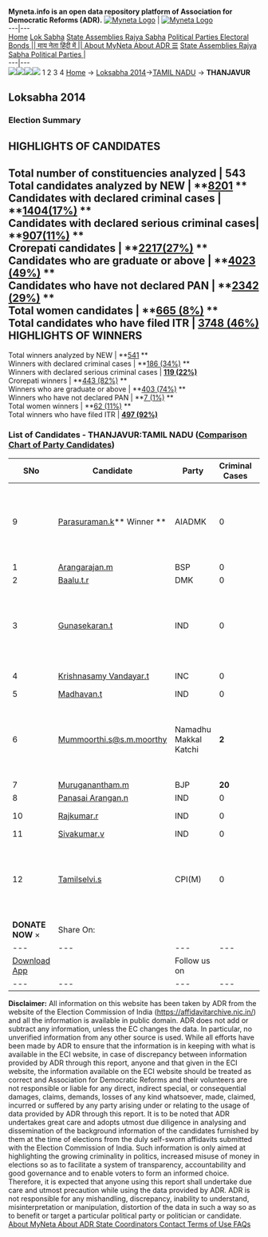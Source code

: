 **Myneta.info is an open data repository platform of Association for Democratic Reforms (ADR).**
[![Myneta Logo](https://www.myneta.info/lib/img/myneta-logo.png)](https://www.myneta.info/) | [![Myneta Logo](https://www.myneta.info/lib/img/adr-logo.png)](https://adrindia.org)  
---|---  
[Home](https://www.myneta.info/) [Lok Sabha](https://www.myneta.info/#ls "Lok Sabha") [ State Assemblies ](https://www.myneta.info/#sa "State Assemblies") [Rajya Sabha](https://www.myneta.info/#rs "Rajya Sabha") [Political Parties ](https://www.myneta.info/party "Political Parties") [ Electoral Bonds ](https://www.myneta.info/electoral_bonds "Electoral Bonds") [ || माय नेता हिंदी में || ](https://translate.google.co.in/translate?prev=hp&hl=en&js=y&u=www.myneta.info&sl=en&tl=hi&history_state0=) [ About MyNeta ](https://adrindia.org/content/about-myneta) [ About ADR ](https://adrindia.org/about-adr/who-we-are) [☰](javascript:void\(0\))
[ State Assemblies ](https://www.myneta.info/#sa "State Assemblies") [ Rajya Sabha ](https://www.myneta.info/#rs "Rajya Sabha") [ Political Parties ](https://www.myneta.info/party "Political Parties")
|   
---|---  
![](https://www.myneta.info/lib/img/banner/banner-1.png)![](https://www.myneta.info/lib/img/banner/banner-2.png)![](https://www.myneta.info/lib/img/banner/banner-3.png)![](https://www.myneta.info/lib/img/banner/banner-4.png)
1  2  3  4 
[Home](https://www.myneta.info/) → [Loksabha 2014](https://www.myneta.info/ls2014/)→[TAMIL NADU](https://www.myneta.info/ls2014/index.php?action=show_constituencies&state_id=22) → **THANJAVUR**
### 
## Loksabha 2014
###  Election Summary 
HIGHLIGHTS OF CANDIDATES  
---  
Total number of constituencies analyzed |  543   
Total candidates analyzed by NEW | **[8201](https://www.myneta.info/ls2014/index.php?action=summary&subAction=candidates_analyzed&sort=candidate#summary) **  
Candidates with declared criminal cases | **[1404(17%)](https://www.myneta.info/ls2014/index.php?action=summary&subAction=crime&sort=candidate#summary) **  
Candidates with declared serious criminal cases| **[907(11%)](https://www.myneta.info/ls2014/index.php?action=summary&subAction=serious_crime&sort=candidate#summary) **  
Crorepati candidates | **[2217(27%)](https://www.myneta.info/ls2014/index.php?action=summary&subAction=crorepati&sort=candidate#summary) **  
Candidates who are graduate or above | **[4023 (49%)](https://www.myneta.info/ls2014/index.php?action=summary&subAction=education&sort=candidate#summary) **  
Candidates who have not declared PAN | **[2342 (29%)](https://www.myneta.info/ls2014/index.php?action=summary&subAction=without_pan&sort=candidate#summary) **  
Total women candidates | **[665 (8%)](https://www.myneta.info/ls2014/index.php?action=summary&subAction=women_candidate&sort=candidate#summary) **  
Total candidates who have filed ITR | [**3748 (46%)**](https://www.myneta.info/ls2014/index.php?action=summary&subAction=filed_itr&sort=candidate#summary)  
HIGHLIGHTS OF WINNERS  
---  
Total winners analyzed by NEW | **[541](https://www.myneta.info/ls2014/index.php?action=summary&subAction=winner_analyzed&sort=candidate#summary) **  
Winners with declared criminal cases | **[186 (34%)](https://www.myneta.info/ls2014/index.php?action=summary&subAction=winner_crime&sort=candidate#summary) **  
Winners with declared serious criminal cases | **[119 (22%)](https://www.myneta.info/ls2014/index.php?action=summary&subAction=winner_serious_crime&sort=candidate#summary)**  
Crorepati winners | **[443 (82%)](https://www.myneta.info/ls2014/index.php?action=summary&subAction=winner_crorepati&sort=candidate#summary) **  
Winners who are graduate or above | **[403 (74%)](https://www.myneta.info/ls2014/index.php?action=summary&subAction=winner_education&sort=candidate#summary) **  
Winners who have not declared PAN | **[7 (1%)](https://www.myneta.info/ls2014/index.php?action=summary&subAction=winner_without_pan&sort=candidate#summary) **  
Total women winners | **[62 (11%)](https://www.myneta.info/ls2014/index.php?action=summary&subAction=winner_women&sort=candidate#summary) **  
Total winners who have filed ITR | [**497 (92%)**](https://www.myneta.info/ls2014/index.php?action=summary&subAction=winner_filed_itr&sort=candidate#summary)  
### List of Candidates - THANJAVUR:TAMIL NADU ([Comparison Chart of Party Candidates](https://www.myneta.info/ls2014/comparisonchart.php?constituency_id=502))
SNo | Candidate| Party| Criminal Cases| Education| Age| Total Assets| Liabilities  
---|---|---|---|---|---|---|---  
9  | [Parasuraman.k](https://www.myneta.info/ls2014/candidate.php?candidate_id=7459)** Winner ** | AIADMK | 0 | 12th Pass| 53 | ![](https://myneta.info/image_v2.php?myneta_folder=ls2014&candidate_id=7459&col=ta) | ![](https://myneta.info/image_v2.php?myneta_folder=ls2014&candidate_id=7459&col=lia)  
1  | [Arangarajan.m](https://www.myneta.info/ls2014/candidate.php?candidate_id=7456) | BSP | 0 | 12th Pass| 63 | Rs 1,03,73,421 ~ 1 Crore+ | Rs 34,00,000 ~ 34 Lacs+  
2  | [Baalu.t.r](https://www.myneta.info/ls2014/candidate.php?candidate_id=7460) | DMK | 0 | Graduate| 72 | Rs 20,15,55,306 ~ 20 Crore+ | Rs 1,10,54,616 ~ 1 Crore+  
3  | [Gunasekaran.t](https://www.myneta.info/ls2014/candidate.php?candidate_id=7463) | IND | 0 | Graduate| 52 | ![](https://myneta.info/image_v2.php?myneta_folder=ls2014&candidate_id=7463&col=ta) | ![](https://myneta.info/image_v2.php?myneta_folder=ls2014&candidate_id=7463&col=lia)  
4  | [Krishnasamy Vandayar.t](https://www.myneta.info/ls2014/candidate.php?candidate_id=7457) | INC | 0 | Graduate Professional| 38 | Rs 17,36,43,172 ~ 17 Crore+ | Rs 1,10,34,462 ~ 1 Crore+  
5  | [Madhavan.t](https://www.myneta.info/ls2014/candidate.php?candidate_id=7466) | IND | 0 | Not Given| 42 | Rs 4,41,000 ~ 4 Lacs+ | Rs 1,06,842 ~ 1 Lacs+  
6  | [Mummoorthi.s@s.m.moorthy](https://www.myneta.info/ls2014/candidate.php?candidate_id=7462) | Namadhu Makkal Katchi | **2** | Graduate| 48 | ![](https://myneta.info/image_v2.php?myneta_folder=ls2014&candidate_id=7462&col=ta) | ![](https://myneta.info/image_v2.php?myneta_folder=ls2014&candidate_id=7462&col=lia)  
7  | [Muruganantham.m](https://www.myneta.info/ls2014/candidate.php?candidate_id=7461) | BJP | **20** | 10th Pass| 39 | Rs 1,02,000 ~ 1 Lacs+ | Rs 0 ~   
8  | [Panasai Arangan.n](https://www.myneta.info/ls2014/candidate.php?candidate_id=7465) | IND | 0 | 10th Pass| 51 | Rs 30,000 ~ 30 Thou+ | Rs 0 ~   
10  | [Rajkumar.r](https://www.myneta.info/ls2014/candidate.php?candidate_id=7467) | IND | 0 | Post Graduate| 32 | Rs 1,14,000 ~ 1 Lacs+ | Rs 0 ~   
11  | [Sivakumar.v](https://www.myneta.info/ls2014/candidate.php?candidate_id=7464) | IND | 0 | 10th Pass| 42 | Rs 66,07,342 ~ 66 Lacs+ | Rs 20,00,000 ~ 20 Lacs+  
12  | [Tamilselvi.s](https://www.myneta.info/ls2014/candidate.php?candidate_id=7458) | CPI(M) | 0 | Post Graduate| 42 | ![](https://myneta.info/image_v2.php?myneta_folder=ls2014&candidate_id=7458&col=ta) | ![](https://myneta.info/image_v2.php?myneta_folder=ls2014&candidate_id=7458&col=lia)  
|  **DONATE NOW** × |  Share On:  | [](https://api.whatsapp.com/send?text=https%3A%2F%2Fmyneta.info%2Fpunjab2022%2Findex.php%3Faction%3Dshow_constituencies%26state_id%3D19) | [](https://www.facebook.com/sharer/sharer.php?u=https%3A%2F%2Fmyneta.info%2Fpunjab2022%2Findex.php%3Faction%3Dshow_constituencies%26state_id%3D19) | [](https://twitter.com/share?url=https%3A%2F%2Fmyneta.info%2Fpunjab2022%2Findex.php%3Faction%3Dshow_constituencies%26state_id%3D19)  
---|---|---|---|---  
| [ Download App ](https://play.google.com/store/apps/details?id=com.webrosoft.myneta1&pcampaignid=pcampaignidMKT-Other-global-all-co-prtnr-py-PartBadge-Mar2515-1) | [](https://play.google.com/store/apps/details?id=com.webrosoft.myneta1&pcampaignid=pcampaignidMKT-Other-global-all-co-prtnr-py-PartBadge-Mar2515-1) |  Follow us on  | [](https://www.facebook.com/adrindia.org/) | [](https://twitter.com/adrspeaks) | [](https://groups.google.com/g/national-election-watch?hl=en&pli=1) | [](https://www.instagram.com/adrspeaks/) | [](https://www.youtube.com/user/adrspeaks) | [](https://sharechat.com/profile/adrspeaks)  
---|---|---|---|---|---|---|---|---  
**Disclaimer:** All information on this website has been taken by ADR from the website of the Election Commission of India (https://affidavitarchive.nic.in/) and all the information is available in public domain. ADR does not add or subtract any information, unless the EC changes the data. In particular, no unverified information from any other source is used. While all efforts have been made by ADR to ensure that the information is in keeping with what is available in the ECI website, in case of discrepancy between information provided by ADR through this report, anyone and that given in the ECI website, the information available on the ECI website should be treated as correct and Association for Democratic Reforms and their volunteers are not responsible or liable for any direct, indirect special, or consequential damages, claims, demands, losses of any kind whatsoever, made, claimed, incurred or suffered by any party arising under or relating to the usage of data provided by ADR through this report. It is to be noted that ADR undertakes great care and adopts utmost due diligence in analysing and dissemination of the background information of the candidates furnished by them at the time of elections from the duly self-sworn affidavits submitted with the Election Commission of India. Such information is only aimed at highlighting the growing criminality in politics, increased misuse of money in elections so as to facilitate a system of transparency, accountability and good governance and to enable voters to form an informed choice. Therefore, it is expected that anyone using this report shall undertake due care and utmost precaution while using the data provided by ADR. ADR is not responsible for any mishandling, discrepancy, inability to understand, misinterpretation or manipulation, distortion of the data in such a way so as to benefit or target a particular political party or politician or candidate. 
[ About MyNeta ](https://adrindia.org/content/about-myneta) [ About ADR ](https://adrindia.org/about-adr/who-we-are) [ State Coordinators ](https://adrindia.org/about-adr/state-coordinators) [ Contact ](https://adrindia.org/contact-us) [ Terms of Use ](https://adrindia.org/content/adr-terms-use) [ FAQs ](https://adrindia.org/content/faqs)
